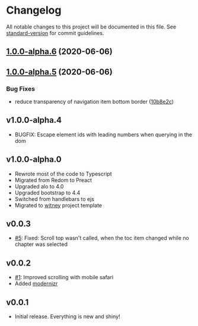 # Changelog

All notable changes to this project will be documented in this file. See [standard-version](https://github.com/conventional-changelog/standard-version) for commit guidelines.

## [1.0.0-alpha.6](https://github.com/malleryjs/mallery/compare/v1.0.0-alpha.5...v1.0.0-alpha.6) (2020-06-06)

## [1.0.0-alpha.5](https://github.com/malleryjs/mallery/compare/v1.0.0-alpha.4...v1.0.0-alpha.5) (2020-06-06)


### Bug Fixes

* reduce transparency of navigation item bottom border ([10b8e2c](https://github.com/malleryjs/mallery/commit/10b8e2cdc3a4a01b540dfaa2d2a089acf79fcc6f))

## v1.0.0-alpha.4
- BUGFIX: Escape element ids with leading numbers when querying in the dom

## v1.0.0-alpha.0
- Rewrote most of the code to Typescript
- Migrated from Redom to Preact
- Upgraded alo to 4.0
- Upgraded bootstrap to 4.4
- Switched from handlebars to ejs
- Migrated to [witney](https://github.com/witneyjs/witney) project template

## v0.0.3
- [#5](https://github.com/malleryjs/mallery/issues/5): Fixed: Scroll top wasn't called, when the toc item changed while no chapter was selected 

## v0.0.2
- [#1](https://github.com/malleryjs/mallery/issues/1): Improved scrolling with mobile safari
- Added [modernizr](https://modernizr.com/)

## v0.0.1
- Initial release. Everything is new and shiny!

